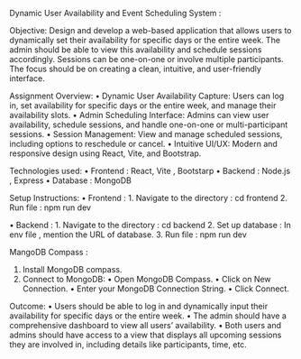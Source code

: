 Dynamic User Availability and Event Scheduling System :

Objective:
Design and develop a web-based application that allows users to dynamically set their availability for specific days or the entire week.
The admin should be able to view this availability and schedule sessions accordingly. 
Sessions can be one-on-one or involve multiple participants. The focus should be on creating a clean, intuitive, and user-friendly interface.

Assignment Overview:
•	Dynamic User Availability Capture: Users can log in, set availability for specific days or the entire week, and manage their availability slots.
•	Admin Scheduling Interface: Admins can view user availability, schedule sessions, and handle one-on-one or multi-participant sessions.
•	Session Management: View and manage scheduled sessions, including options to reschedule or cancel.
•	Intuitive UI/UX: Modern and responsive design using React, Vite, and Bootstrap.

Technologies used:
•	Frontend : React, Vite , Bootstarp
•	Backend : Node.js , Express
•	Database : MongoDB

Setup Instructions:
•	Frontend :
    1.	Navigate to the directory :  cd frontend
    2.	Run file : npm run dev

•	Backend : 
    1.	Navigate to the directory : cd backend
    2.	Set up database : In env file , mention the URL of database.
    3.	Run file : npm run dev

MangoDB Compass :
1.	Install MongoDB compass.
2.	Connect to MongoDB:
       •	Open MongoDB Compass.
       •	Click on New Connection.
       •	Enter your MongoDB Connection String.
       •	Click Connect.

Outcome:
•	Users should be able to log in and dynamically input their availability for specific days or the entire week.
•	The admin should have a comprehensive dashboard to view all users’ availability.
•	Both users and admins should have access to a view that displays all upcoming sessions they are involved in, including details like participants, time, etc.

